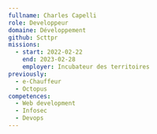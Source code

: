 ```yaml
---
fullname: Charles Capelli
role: Developpeur
domaine: Développement
github: Scttpr
missions:
  - start: 2022-02-22
    end: 2023-02-28
    employer: Incubateur des territoires
previously:
  - e-Chauffeur
  - Octopus
competences:
  - Web development
  - Infosec
  - Devops 
---
```


